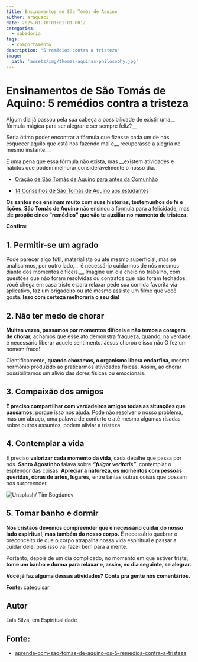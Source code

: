 ```yaml
---
title: Ensinamentos de São Tomás de Aquino
author: araguaci
date: 2025-01-10T01:01:01.001Z
categories:
  - sabedoria
tags:
  - comportamento
description: "5 remédios contra a tristeza"
image:
  path: 'assets/img/thomas-aquinas-philosophy.jpg'
---
```


# Ensinamentos de São Tomás de Aquino: 5 remédios contra a tristeza

Algum dia já passou pela sua cabeça a possibilidade de existir uma__ fórmula mágica para ser alegrar e ser sempre feliz?__

Seria ótimo poder encontrar a fórmula que fizesse cada um de nós esquecer aquilo que está nos fazendo mal e__ recuperasse a alegria no mesmo instante.__

É uma pena que essa fórmula não exista, mas __existem atividades e hábitos que podem melhorar consideravelmente o nosso dia.

- [Oração de São Tomás de Aquino para antes da Comunhão](https://www.a12.com/redacaoa12/oracoes/oracao-de-sao-tomas-de-aquino-para-antes-da-comunhao)

- [14 Conselhos de São Tomás de Aquino aos estudantes](https://www.a12.com/jovensdemaria/artigos/crescendo-na-fe/14-conselhos-de-sao-tomas-de-aquino-aos-estudantes)

__Os santos nos ensinam muito com suas histórias, testemunhos de fé e lições__. __São Tomás de Aquino__ não ensinou a fórmula para a felicidade, mas ele __propõe cinco "remédios" que vão te auxiliar no momento de tristeza.__

__Confira:__

## 1. Permitir-se um agrado

Pode parecer algo fútil, materialista ou até mesmo superficial, mas se analisarmos, por outro lado,__ é necessário cuidarmos de nós mesmos diante dos momentos difíceis.__ Imagine um dia cheio no trabalho, com questões que não foram resolvidas ou contratos que não foram fechados, você chega em casa triste e para relaxar pede sua comida favorita via aplicativo, faz um brigadeiro ou até mesmo assiste um filme que você gosta. __Isso com certeza melhoraria o seu dia!__

## 2. Não ter medo de chorar

__Muitas vezes, passamos por momentos difíceis e não temos a coragem de chorar,__ achamos que esse ato demonstra fraqueza, quando, na verdade, é necessário liberar aquele sentimento. Jesus chorou e isso não O fez um homem fraco!

Cientificamente, __quando choramos, o organismo libera endorfina__, mesmo hormônio produzido ao praticarmos atividades físicas. Assim, ao chorar possibilitamos um alívio das dores físicas ou emocionais.

## 3. Compaixão dos amigos

__É preciso compartilhar com verdadeiros amigos todas as situações que passamos,__ porque isso nos ajuda. Pode não resolver o nosso problema, mas um abraço, uma palavra de conforto e até mesmo algumas risadas sobre outros assuntos, podem aliviar a tristeza.

## 4. Contemplar a vida

É preciso __valorizar cada momento da vida__, cada detalhe que passa por nós. __Santo Agostinho__ falava sobre ___“fulgor veritatis”___, contemplar o esplendor das coisas. __Apreciar a natureza, os momentos com pessoas queridas, obras de artes, lugares,__ entre tantas outras coisas que possam nos surpreender.

![Unsplash/ Tim Bogdanov](https://www.a12.com/source/files/originals/Jovem_contempla_a_natureza-465145.jpg "Unsplash/ Tim Bogdanov")

## 5. Tomar banho e dormir

__Nós cristãos devemos compreender que é necessário cuidar do nosso lado espiritual, mas também do nosso corpo.__ É necessário quebrar o preconceito de que o corpo atrapalha nossa vida espiritual e passar a cuidar dele, pois isso vai fazer bem para a mente.

Portanto, depois de um dia complicado, no momento em que estiver triste, __tome um banho e durma para relaxar e, assim, no dia seguinte, se alegrar.__

__Você já faz alguma dessas atividades? Conta pra gente nos comentários.__

__Fonte:__ catequisar

## Autor

Laís Silva, em Espiritualidade

## Fonte: 

- [aprenda-com-sao-tomas-de-aquino-os-5-remedios-contra-a-tristeza](https://www.a12.com/redacaoa12/espiritualidade/aprenda-com-sao-tomas-de-aquino-os-5-remedios-contra-a-tristeza#:~:text=Aprenda%20com%20S%C3%A3o%20Tom%C3%A1s%20de%20Aquino%20os%205,...%205%205.%20Tomar%20banho%20e%20dormir%20)
